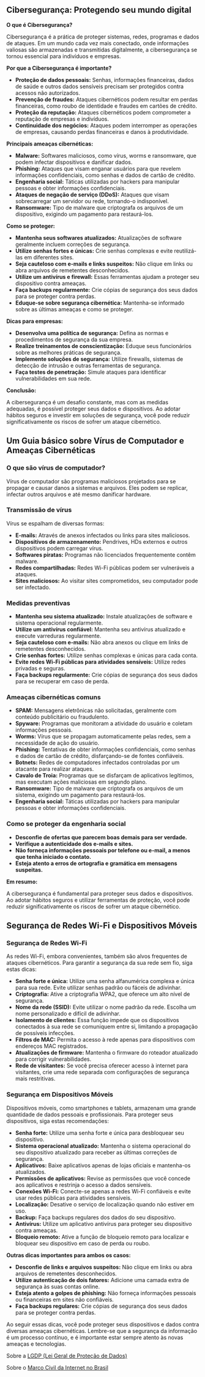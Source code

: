 ## Cibersegurança: Protegendo seu mundo digital

**O que é Cibersegurança?**

Cibersegurança é a prática de proteger sistemas, redes, programas e dados de ataques. Em um mundo cada vez mais conectado, onde informações valiosas são armazenadas e transmitidas digitalmente, a cibersegurança se tornou essencial para indivíduos e empresas.

**Por que a Cibersegurança é importante?**

* **Proteção de dados pessoais:** Senhas, informações financeiras, dados de saúde e outros dados sensíveis precisam ser protegidos contra acessos não autorizados.
* **Prevenção de fraudes:** Ataques cibernéticos podem resultar em perdas financeiras, como roubo de identidade e fraudes em cartões de crédito.
* **Proteção da reputação:** Ataques cibernéticos podem comprometer a reputação de empresas e indivíduos.
* **Continuidade dos negócios:** Ataques podem interromper as operações de empresas, causando perdas financeiras e danos à produtividade.

**Principais ameaças cibernéticas:**

* **Malware:** Softwares maliciosos, como vírus, worms e ransomware, que podem infectar dispositivos e danificar dados.
* **Phishing:** Ataques que visam enganar usuários para que revelem informações confidenciais, como senhas e dados de cartão de crédito.
* **Engenharia social:** Táticas utilizadas por hackers para manipular pessoas e obter informações confidenciais.
* **Ataques de negação de serviço (DDoS):** Ataques que visam sobrecarregar um servidor ou rede, tornando-o indisponível.
* **Ransomware:** Tipo de malware que criptografa os arquivos de um dispositivo, exigindo um pagamento para restaurá-los.

**Como se proteger:**

* **Mantenha seus softwares atualizados:** Atualizações de software geralmente incluem correções de segurança.
* **Utilize senhas fortes e únicas:** Crie senhas complexas e evite reutilizá-las em diferentes sites.
* **Seja cauteloso com e-mails e links suspeitos:** Não clique em links ou abra arquivos de remetentes desconhecidos.
* **Utilize um antivírus e firewall:** Essas ferramentas ajudam a proteger seu dispositivo contra ameaças.
* **Faça backups regularmente:** Crie cópias de segurança dos seus dados para se proteger contra perdas.
* **Eduque-se sobre segurança cibernética:** Mantenha-se informado sobre as últimas ameaças e como se proteger.

**Dicas para empresas:**

* **Desenvolva uma política de segurança:** Defina as normas e procedimentos de segurança da sua empresa.
* **Realize treinamentos de conscientização:** Eduque seus funcionários sobre as melhores práticas de segurança.
* **Implemente soluções de segurança:** Utilize firewalls, sistemas de detecção de intrusão e outras ferramentas de segurança.
* **Faça testes de penetração:** Simule ataques para identificar vulnerabilidades em sua rede.

**Conclusão:**

A cibersegurança é um desafio constante, mas com as medidas adequadas, é possível proteger seus dados e dispositivos. Ao adotar hábitos seguros e investir em soluções de segurança, você pode reduzir significativamente os riscos de sofrer um ataque cibernético.

## Um Guia básico sobre Vírus de Computador e Ameaças Cibernéticas

### O que são vírus de computador?
Vírus de computador são programas maliciosos projetados para se propagar e causar danos a sistemas e arquivos. Eles podem se replicar, infectar outros arquivos e até mesmo danificar hardware.

### Transmissão de vírus
Vírus se espalham de diversas formas:

* **E-mails:** Através de anexos infectados ou links para sites maliciosos.
* **Dispositivos de armazenamento:** Pendrives, HDs externos e outros dispositivos podem carregar vírus.
* **Softwares piratas:** Programas não licenciados frequentemente contêm malware.
* **Redes compartilhadas:** Redes Wi-Fi públicas podem ser vulneráveis a ataques.
* **Sites maliciosos:** Ao visitar sites comprometidos, seu computador pode ser infectado.

### Medidas preventivas
* **Mantenha seu sistema atualizado:** Instale atualizações de software e sistema operacional regularmente.
* **Utilize um antivírus confiável:** Mantenha seu antivírus atualizado e execute varreduras regularmente.
* **Seja cauteloso com e-mails:** Não abra anexos ou clique em links de remetentes desconhecidos.
* **Crie senhas fortes:** Utilize senhas complexas e únicas para cada conta.
* **Evite redes Wi-Fi públicas para atividades sensíveis:** Utilize redes privadas e seguras.
* **Faça backups regularmente:** Crie cópias de segurança dos seus dados para se recuperar em caso de perda.

### Ameaças cibernéticas comuns

* **SPAM:** Mensagens eletrônicas não solicitadas, geralmente com conteúdo publicitário ou fraudulento.
* **Spyware:** Programas que monitoram a atividade do usuário e coletam informações pessoais.
* **Worms:** Vírus que se propagam automaticamente pelas redes, sem a necessidade de ação do usuário.
* **Phishing:** Tentativas de obter informações confidenciais, como senhas e dados de cartão de crédito, disfarçando-se de fontes confiáveis.
* **Botnets:** Redes de computadores infectados controladas por um atacante para realizar ataques.
* **Cavalo de Troia:** Programas que se disfarçam de aplicativos legítimos, mas executam ações maliciosas em segundo plano.
* **Ransomware:** Tipo de malware que criptografa os arquivos de um sistema, exigindo um pagamento para restaurá-los.
* **Engenharia social:** Táticas utilizadas por hackers para manipular pessoas e obter informações confidenciais.

### Como se proteger da engenharia social
* **Desconfie de ofertas que parecem boas demais para ser verdade.**
* **Verifique a autenticidade dos e-mails e sites.**
* **Não forneça informações pessoais por telefone ou e-mail, a menos que tenha iniciado o contato.**
* **Esteja atento a erros de ortografia e gramática em mensagens suspeitas.**

**Em resumo:**

A cibersegurança é fundamental para proteger seus dados e dispositivos. Ao adotar hábitos seguros e utilizar ferramentas de proteção, você pode reduzir significativamente os riscos de sofrer um ataque cibernético.

## Segurança de Redes Wi-Fi e Dispositivos Móveis

### Segurança de Redes Wi-Fi

As redes Wi-Fi, embora convenientes, também são alvos frequentes de ataques cibernéticos. Para garantir a segurança da sua rede sem fio, siga estas dicas:

* **Senha forte e única:** Utilize uma senha alfanumérica complexa e única para sua rede. Evite utilizar senhas padrão ou fáceis de adivinhar.
* **Criptografia:** Ative a criptografia WPA2, que oferece um alto nível de segurança.
* **Nome da rede (SSID):** Evite utilizar o nome padrão da rede. Escolha um nome personalizado e difícil de adivinhar.
* **Isolamento de clientes:** Essa função impede que os dispositivos conectados à sua rede se comuniquem entre si, limitando a propagação de possíveis infecções.
* **Filtros de MAC:** Permita o acesso à rede apenas para dispositivos com endereços MAC registrados.
* **Atualizações de firmware:** Mantenha o firmware do roteador atualizado para corrigir vulnerabilidades.
* **Rede de visitantes:** Se você precisa oferecer acesso à internet para visitantes, crie uma rede separada com configurações de segurança mais restritivas.

### Segurança em Dispositivos Móveis

Dispositivos móveis, como smartphones e tablets, armazenam uma grande quantidade de dados pessoais e profissionais. Para proteger seus dispositivos, siga estas recomendações:

* **Senha forte:** Utilize uma senha forte e única para desbloquear seu dispositivo.
* **Sistema operacional atualizado:** Mantenha o sistema operacional do seu dispositivo atualizado para receber as últimas correções de segurança.
* **Aplicativos:** Baixe aplicativos apenas de lojas oficiais e mantenha-os atualizados.
* **Permissões de aplicativos:** Revise as permissões que você concede aos aplicativos e restrinja o acesso a dados sensíveis.
* **Conexões Wi-Fi:** Conecte-se apenas a redes Wi-Fi confiáveis e evite usar redes públicas para atividades sensíveis.
* **Localização:** Desative o serviço de localização quando não estiver em uso.
* **Backup:** Faça backups regulares dos dados do seu dispositivo.
* **Antivírus:** Utilize um aplicativo antivírus para proteger seu dispositivo contra ameaças.
* **Bloqueio remoto:** Ative a função de bloqueio remoto para localizar e bloquear seu dispositivo em caso de perda ou roubo.

**Outras dicas importantes para ambos os casos:**

* **Desconfie de links e arquivos suspeitos:** Não clique em links ou abra arquivos de remetentes desconhecidos.
* **Utilize autenticação de dois fatores:** Adicione uma camada extra de segurança às suas contas online.
* **Esteja atento a golpes de phishing:** Não forneça informações pessoais ou financeiras em sites não confiáveis.
* **Faça backups regulares:** Crie cópias de segurança dos seus dados para se proteger contra perdas.

Ao seguir essas dicas, você pode proteger seus dispositivos e dados contra diversas ameaças cibernéticas. Lembre-se que a segurança da informação é um processo contínuo, e é importante estar sempre atento às novas ameaças e tecnologias.

Sobre a [LGDP (Lei Geral de Proteção de Dados)](https://github.com/armandossrecife/icc-2024-2/blob/main/lgdp.md)

Sobre o [Marco Civil da Internet no Brasil](https://github.com/armandossrecife/icc-2024-2/blob/main/marcocivilinternet.md)
